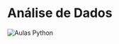 # Análise de Dados

![ Aulas Python ]([image.png](https://previews.dropbox.com/p/thumb/AB7OWNlsygZBxxusB8GRk5QnP1w9E94HQJh6vC0_j28ufX4kkHjLJL98KPBxIdE3H1plNvNzkeSGjNm7UuFEobFv9S3LbeqPcchfKksvuqvma-G6VvSxQ7Aelm1fk6Bu9OkcS-K_6heNS9HsvYW5tA70FpZt9Mu5jWPI4CZYa3vQpNKOCguvjd_ejPM5591LQWKUa-dC1shsPblH35fdEDQW7-yQNBkDccMLDjXtqaQaf5gN8ziXne6gCZrdEKuGg2jdbvB0ysd-C1e5i_mQHmir-ORiyTyJqXg_hBQ10sd2-cRRwXljTw3VQ5RVpbrsQrZK76dCcqwRgsOXC4ot1_OTh_x_kX9AvPrd_rjmG7ET0XKwNmQztE_GDgtKlh6034o/p.png))
